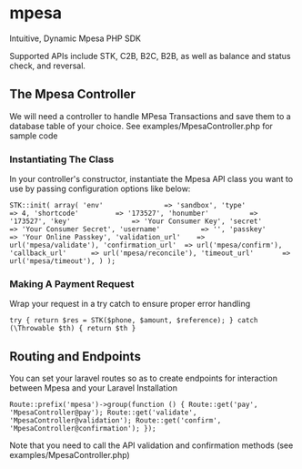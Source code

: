 # mpesa
Intuitive, Dynamic Mpesa PHP SDK

Supported APIs include STK, C2B, B2C, B2B, as well as balance and status check, and reversal.

## The Mpesa Controller

We will need a controller to handle MPesa Transactions and save them to a database table of your choice. See examples/MpesaController.php for sample code

### Instantiating The Class

In your controller's constructor, instantiate the Mpesa API class you want to use by passing configuration options like below: 

`STK::init(
    array(
        'env'               => 'sandbox',
        'type'              => 4,
        'shortcode'         => '173527',
        'honumber'          => '173527',
        'key'               => 'Your Consumer Key',
        'secret'            => 'Your Consumer Secret',
        'username'          => '',
        'passkey'           => 'Your Online Passkey',
        'validation_url'    => url('mpesa/validate'),
        'confirmation_url'  => url('mpesa/confirm'),
        'callback_url'      => url('mpesa/reconcile'),
        'timeout_url'       => url('mpesa/timeout'),
    )
);`

### Making A Payment Request
Wrap your request in a try catch to ensure proper error handling

`try {
    return $res = STK($phone, $amount, $reference);
} catch (\Throwable $th) {
    return $th
}
`

## Routing and Endpoints

You can set your laravel routes so as to create endpoints for interaction between Mpesa and your Laravel Installation

`Route::prefix('mpesa')->group(function ()
{
  Route::get('pay', 'MpesaController@pay');
  Route::get('validate', 'MpesaController@validation');
  Route::get('confirm', 'MpesaController@confirmation');
});`

Note that you need to call the API validation and confirmation methods (see examples/MpesaController.php)